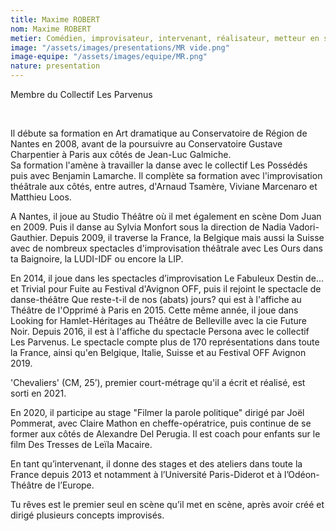 ```yaml
---
title: Maxime ROBERT
nom: Maxime ROBERT
metier: Comédien, improvisateur, intervenant, réalisateur, metteur en scène
image: "/assets/images/presentations/MR vide.png"
image-equipe: "/assets/images/equipe/MR.png"
nature: presentation
---
```


<div id="description-presentation">
  
  
<p>Membre du Collectif Les Parvenus</p>
<br>

<p>Il débute sa formation en Art dramatique au Conservatoire de Région de Nantes en 2008, avant de la poursuivre au Conservatoire Gustave Charpentier à Paris aux côtés de Jean-Luc Galmiche. <br>
Sa formation l'amène à travailler la danse avec le collectif Les Possédés puis avec Benjamin Lamarche. Il complète sa formation avec l'improvisation théâtrale aux côtés, entre autres, d'Arnaud Tsamère, Viviane Marcenaro et Matthieu Loos.</p>

<p>A Nantes, il joue au Studio Théâtre où il met également en scène Dom Juan en 2009. Puis il danse au Sylvia Monfort sous la direction de Nadia Vadori-Gauthier. Depuis 2009, il traverse la France, la Belgique mais aussi la Suisse avec de nombreux spectacles d'improvisation théâtrale avec Les Ours dans ta Baignoire, la LUDI-IDF ou encore la LIP.</p>

<p>En 2014, il joue dans les spectacles d’improvisation Le Fabuleux Destin de... et Trivial pour Fuite au Festival d'Avignon OFF, puis il rejoint le spectacle de danse-théâtre Que reste-t-il de nos (abats) jours? qui est à l'affiche au Théâtre de l'Opprimé à Paris en 2015. Cette même année, il joue dans Looking for Hamlet-Héritages au Théâtre de Belleville avec la cie Future Noir.
Depuis 2016, il est à l'affiche du spectacle Persona avec le collectif Les Parvenus. Le spectacle compte plus de 170 représentations dans toute la France, ainsi qu'en Belgique, Italie, Suisse et au Festival OFF Avignon 2019.</p>

<p>'Chevaliers' (CM, 25’), premier court-métrage qu'il a écrit et réalisé, est sorti en 2021.</p>

<p>En 2020, il participe au stage "Filmer la parole politique" dirigé par Joël Pommerat, avec Claire Mathon en cheffe-opératrice, puis continue de se former aux côtés de Alexandre Del Perugia. Il est coach pour enfants sur le film Des Tresses de Leïla Macaire.</p>

<p>En tant qu’intervenant, il donne des stages et des ateliers dans toute la France depuis 2013 et notamment à l’Université Paris-Diderot et à l’Odéon-Théâtre de l’Europe.</p>

<P>Tu rêves est le premier seul en scène qu’il met en scène, après avoir créé et dirigé plusieurs concepts improvisés. </P>

</div>
